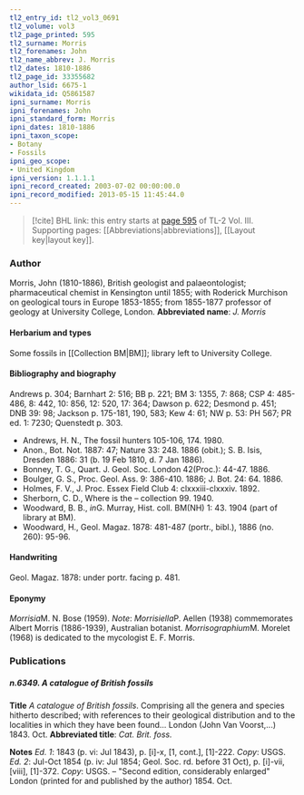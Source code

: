 ```yaml
---
tl2_entry_id: tl2_vol3_0691
tl2_volume: vol3
tl2_page_printed: 595
tl2_surname: Morris
tl2_forenames: John
tl2_name_abbrev: J. Morris
tl2_dates: 1810-1886
tl2_page_id: 33355682
author_lsid: 6675-1
wikidata_id: Q5861587
ipni_surname: Morris
ipni_forenames: John
ipni_standard_form: Morris
ipni_dates: 1810-1886
ipni_taxon_scope: 
- Botany
- Fossils
ipni_geo_scope: 
- United Kingdom
ipni_version: 1.1.1.1
ipni_record_created: 2003-07-02 00:00:00.0
ipni_record_modified: 2013-05-15 11:45:44.0
---
```



> [!cite] BHL link: this entry starts at [page 595](https://www.biodiversitylibrary.org/page/33355682) of TL-2 Vol. III.
> Supporting pages: [[Abbreviations|abbreviations]], [[Layout key|layout key]].

### Author

Morris, John (1810-1886), British geologist and palaeontologist; pharmaceutical chemist in Kensington until 1855; with Roderick Murchison on geological tours in Europe 1853-1855; from 1855-1877 professor of geology at University College, London. 
**Abbreviated name**: *J. Morris*

#### Herbarium and types

Some fossils in [[Collection BM|BM]]; library left to University College.

#### Bibliography and biography

Andrews p. 304; Barnhart 2: 516; BB p. 221; BM 3: 1355, 7: 868; CSP 4: 485-486, 8: 442, 10: 856, 12: 520, 17: 364; Dawson p. 622; Desmond p. 451; DNB 39: 98; Jackson p. 175-181, 190, 583; Kew 4: 61; NW p. 53: PH 567; PR ed. 1: 7230; Quenstedt p. 303.
- Andrews, H. N., The fossil hunters 105-106, 174. 1980.
- Anon., Bot. Not. 1887: 47; Nature 33: 248. 1886 (obit.); S. B. Isis, Dresden 1886: 31 (b. 19 Feb 1810, d. 7 Jan 1886).
- Bonney, T. G., Quart. J. Geol. Soc. London 42(Proc.): 44-47. 1886.
- Boulger, G. S., Proc. Geol. Ass. 9: 386-410. 1886; J. Bot. 24: 64. 1886.
- Holmes, F. V., J. Proc. Essex Field Club 4: clxxxiii-clxxxiv. 1892.
- Sherborn, C. D., Where is the – collection 99. 1940.
- Woodward, B. B., *in*G. Murray, Hist. coll. BM(NH) 1: 43. 1904 (part of library at BM).
- Woodward, H., Geol. Magaz. 1878: 481-487 (portr., bibl.), 1886 (no. 260): 95-96.

#### Handwriting

Geol. Magaz. 1878: under portr. facing p. 481.

#### Eponymy

*Morrisia*M. N. Bose (1959). *Note*: *Morrisiella*P. Aellen (1938) commemorates Albert Morris (1886-1939), Australian botanist. *Morrisographium*M. Morelet (1968) is dedicated to the mycologist E. F. Morris.

### Publications

##### n.6349. A catalogue of British fossils

**Title**
*A catalogue of British fossils*. Comprising all the genera and species hitherto described; with references to their geological distribution and to the localities in which they have been found... London (John Van Voorst,...) 1843. Oct.
**Abbreviated title**: *Cat. Brit. foss.*

**Notes**
*Ed. 1*: 1843 (p. vi: Jul 1843), p. \[i\]-x, \[1, cont.\], \[1\]-222. *Copy*: USGS.
*Ed. 2*: Jul-Oct 1854 (p. iv: Jul 1854; Geol. Soc. rd. before 31 Oct), p. \[i\]-vii, \[viii\], \[1\]-372.
*Copy*: USGS. – "Second edition, considerably enlarged" London (printed for and published by the author) 1854. Oct.

